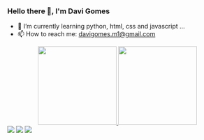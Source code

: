 ### Hello there 👋, I'm Davi Gomes

- 🌱 I’m currently learning python, html, css and javascript ...
- 📫 How to reach me: davigomes.m1@gmail.com

<div align="center">
  <a href="https://github.com/davigomesm">
  <img height="180em" src="https://github-readme-stats.vercel.app/api?username=davigomesm&show_icons=true&theme=radical&include_all_commits=true&count_private=true"/>
  <img height="180em" src="https://github-readme-stats.vercel.app/api/top-langs/?username=davigomesm&layout=compact&langs_count=7&theme=radical"/>
</div>
  
<div> 
  <a href="https://www.instagram.com/davigomes_m" target="_blank"><img src="https://img.shields.io/badge/-Instagram-%23E4405F?style=for-the-badge&logo=instagram&logoColor=white" target="_blank"></a>
  <a href = "davigomes.m1@gmail.com"><img src="https://img.shields.io/badge/-Gmail-%23333?style=for-the-badge&logo=gmail&logoColor=white" target="_blank"></a>
  <a href="https://www.linkedin.com/in/davi-gomes-10a61423b" target="_blank"><img src="https://img.shields.io/badge/-LinkedIn-%230077B5?style=for-the-badge&logo=linkedin&logoColor=white" target="_blank"></a> 
</div>
